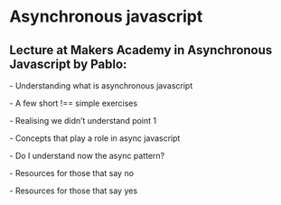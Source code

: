 # Asynchronous javascript

## Lecture at Makers Academy in Asynchronous Javascript by Pablo:

<p align='left'>- Understanding what is asynchronous javascript</p>
<p align='left'>- A few short !== simple exercises</p>
<p align='left'>- Realising we didn’t understand point 1</p>
<p align='left'>- Concepts that play a role in async javascript</p>
<p align='left'>- Do I understand now the async pattern?</p>
<p align='left'>- Resources for those that say no</p>
<p align='left'>- Resources for those that say yes</p>

